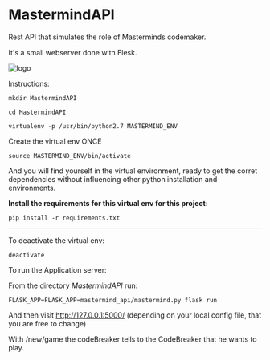 # MastermindAPI
Rest API that simulates the role of Masterminds codemaker.

It's a small webserver done with Flesk.



![logo](https://upload.wikimedia.org/wikipedia/commons/thumb/2/2d/Mastermind.jpg/150px-Mastermind.jpg)



Instructions:

```
mkdir MastermindAPI
```
 
 
``` 
cd MastermindAPI

``` 

```
virtualenv -p /usr/bin/python2.7 MASTERMIND_ENV

```

Create the virtual env ONCE

```
source MASTERMIND_ENV/bin/activate
```


And you will find yourself in the virtual environment, ready to get the corret dependencies
without influencing other python installation and environments.



**Install the requirements for this virtual env for this project:**

```
pip install -r requirements.txt
```


---

To deactivate the virtual env:

```
deactivate
```



To run the Application server:

From the directory *MastermindAPI*
run:

```
FLASK_APP=FLASK_APP=mastermind_api/mastermind.py flask run
```

And then visit http://127.0.0.1:5000/  (depending on your local config file, that you are free to change)

With /new/game the codeBreaker tells to the CodeBreaker that he wants to play.

